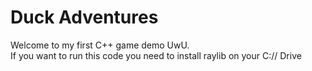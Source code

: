 # Duck Adventures
Welcome to my first C++ game demo UwU.<br>
If you want to run this code you need to install raylib on your C:// Drive
